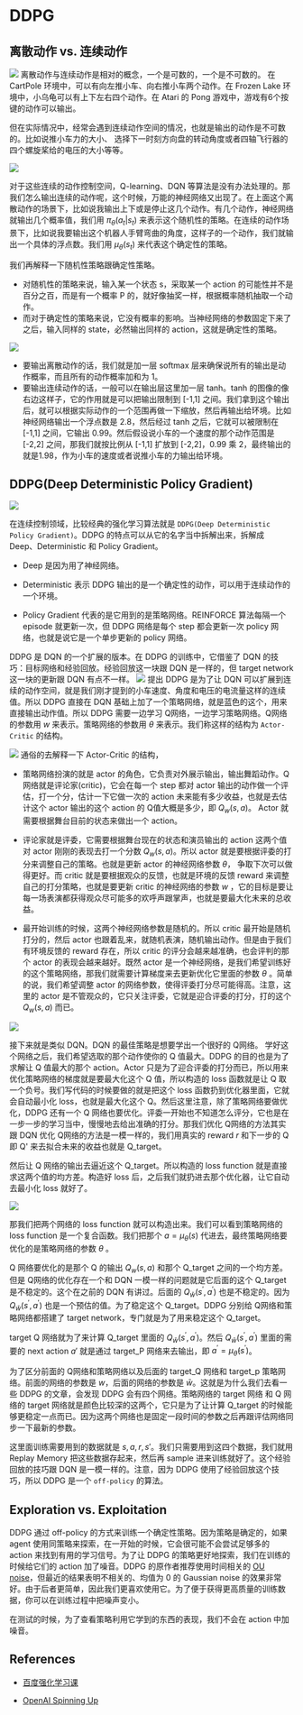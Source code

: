 # DDPG

## 离散动作 vs. 连续动作

![](img/12.1.png)
离散动作与连续动作是相对的概念，一个是可数的，一个是不可数的。 在 CartPole 环境中，可以有向左推小车、向右推小车两个动作。在 Frozen Lake 环境中，小乌龟可以有上下左右四个动作。在 Atari 的 Pong 游戏中，游戏有6个按键的动作可以输出。

但在实际情况中，经常会遇到连续动作空间的情况，也就是输出的动作是不可数的。比如说推小车力的大小、 选择下一时刻方向盘的转动角度或者四轴飞行器的四个螺旋桨给的电压的大小等等。

![](img/12.2.png)

对于这些连续的动作控制空间，Q-learning、DQN 等算法是没有办法处理的。那我们怎么输出连续的动作呢，这个时候，万能的神经网络又出现了。在上面这个离散动作的场景下，比如说我输出上下或是停止这几个动作。有几个动作，神经网络就输出几个概率值，我们用 $\pi_\theta(a_t|s_t)$ 来表示这个随机性的策略。在连续的动作场景下，比如说我要输出这个机器人手臂弯曲的角度，这样子的一个动作，我们就输出一个具体的浮点数。我们用 $\mu_{\theta}(s_t)$ 来代表这个确定性的策略。

我们再解释一下随机性策略跟确定性策略。

* 对随机性的策略来说，输入某一个状态 s，采取某一个 action 的可能性并不是百分之百，而是有一个概率 P 的，就好像抽奖一样，根据概率随机抽取一个动作。
* 而对于确定性的策略来说，它没有概率的影响。当神经网络的参数固定下来了之后，输入同样的 state，必然输出同样的 action，这就是确定性的策略。

![](img/12.3.png)

* 要输出离散动作的话，我们就是加一层 softmax 层来确保说所有的输出是动作概率，而且所有的动作概率加和为 1。
* 要输出连续动作的话，一般可以在输出层这里加一层 tanh。tanh 的图像的像右边这样子，它的作用就是可以把输出限制到 [-1,1] 之间。我们拿到这个输出后，就可以根据实际动作的一个范围再做一下缩放，然后再输出给环境。比如神经网络输出一个浮点数是 2.8，然后经过 tanh 之后，它就可以被限制在 [-1,1] 之间，它输出 0.99。然后假设说小车的一个速度的那个动作范围是 [-2,2] 之间，那我们就按比例从 [-1,1] 扩放到 [-2,2]，0.99 乘 2，最终输出的就是1.98，作为小车的速度或者说推小车的力输出给环境。

## DDPG(Deep Deterministic Policy Gradient)

![](img/12.4.png)

在连续控制领域，比较经典的强化学习算法就是 `DDPG(Deep Deterministic Policy Gradient)`。DDPG 的特点可以从它的名字当中拆解出来，拆解成 Deep、Deterministic 和 Policy Gradient。

* Deep 是因为用了神经网络。
* Deterministic 表示 DDPG 输出的是一个确定性的动作，可以用于连续动作的一个环境。

* Policy Gradient 代表的是它用到的是策略网络。REINFORCE 算法每隔一个 episode 就更新一次，但 DDPG 网络是每个 step 都会更新一次 policy 网络，也就是说它是一个单步更新的 policy 网络。

DDPG 是 DQN 的一个扩展的版本。在 DDPG 的训练中，它借鉴了 DQN 的技巧：目标网络和经验回放。经验回放这一块跟 DQN 是一样的，但 target network 这一块的更新跟 DQN 有点不一样。
![](img/12.5.png)
提出 DDPG 是为了让 DQN 可以扩展到连续的动作空间，就是我们刚才提到的小车速度、角度和电压的电流量这样的连续值。所以 DDPG 直接在 DQN 基础上加了一个策略网络，就是蓝色的这个，用来直接输出动作值。所以 DDPG 需要一边学习 Q网络，一边学习策略网络。Q网络的参数用 $w$ 来表示。策略网络的参数用 $\theta$ 来表示。我们称这样的结构为 `Actor-Critic` 的结构。

![](img/12.6.png)
通俗的去解释一下 Actor-Critic 的结构，

* 策略网络扮演的就是 actor 的角色，它负责对外展示输出，输出舞蹈动作。Q网络就是评论家(critic)，它会在每一个 step 都对 actor 输出的动作做一个评估，打一个分，估计一下它做一次的 action 未来能有多少收益，也就是去估计这个 actor 输出的这个 action 的 Q值大概是多少，即 $Q_w(s,a)$。 Actor 就需要根据舞台目前的状态来做出一个 action。

* 评论家就是评委，它需要根据舞台现在的状态和演员输出的 action 这两个值对 actor 刚刚的表现去打一个分数 $Q_w(s,a)$。所以 actor 就是要根据评委的打分来调整自己的策略。也就是更新 actor 的神经网络参数 $\theta$， 争取下次可以做得更好。而 critic 就是要根据观众的反馈，也就是环境的反馈 reward 来调整自己的打分策略，也就是要更新 critic 的神经网络的参数 $w$ ，它的目标是要让每一场表演都获得观众尽可能多的欢呼声跟掌声，也就是要最大化未来的总收益。
* 最开始训练的时候，这两个神经网络参数是随机的。所以 critic 最开始是随机打分的，然后 actor 也跟着乱来，就随机表演，随机输出动作。但是由于我们有环境反馈的 reward 存在，所以 critic 的评分会越来越准确，也会评判的那个 actor 的表现会越来越好。既然 actor 是一个神经网络，是我们希望训练好的这个策略网络，那我们就需要计算梯度来去更新优化它里面的参数 $\theta$ 。简单的说，我们希望调整 actor 的网络参数，使得评委打分尽可能得高。注意，这里的 actor 是不管观众的，它只关注评委，它就是迎合评委的打分，打的这个 $Q_w(s,a)$ 而已。

![](img/12.7.png)

接下来就是类似 DQN。DQN 的最佳策略是想要学出一个很好的 Q网络。 学好这个网络之后，我们希望选取的那个动作使你的 Q 值最大。DDPG 的目的也是为了求解让 Q 值最大的那个 action。Actor 只是为了迎合评委的打分而已，所以用来优化策略网络的梯度就是要最大化这个 Q 值，所以构造的 loss 函数就是让 Q 取一个负号。我们写代码的时候要做的就是把这个 loss 函数扔到优化器里面，它就会自动最小化 loss，也就是最大化这个 Q。然后这里注意，除了策略网络要做优化，DDPG 还有一个 Q 网络也要优化。评委一开始也不知道怎么评分，它也是在一步一步的学习当中，慢慢地去给出准确的打分。那我们优化 Q网络的方法其实跟 DQN 优化 Q网络的方法是一模一样的，我们用真实的 reward $r$ 和下一步的 Q 即 Q' 来去拟合未来的收益也就是 Q_target。

然后让 Q 网络的输出去逼近这个 Q_target。所以构造的 loss function 就是直接求这两个值的均方差。构造好 loss 后，之后我们就扔进去那个优化器，让它自动去最小化 loss 就好了。

![](img/12.8.png)

那我们把两个网络的 loss function 就可以构造出来。我们可以看到策略网络的 loss function 是一个复合函数。我们把那个 $a = \mu_\theta(s)$ 代进去，最终策略网络要优化的是策略网络的参数  $\theta$ 。

Q 网络要优化的是那个 Q 的输出 $Q_w(s,a)$ 和那个 Q_target 之间的一个均方差。但是 Q网络的优化存在一个和 DQN 一模一样的问题就是它后面的这个 Q_target 是不稳定的。这个在之前的 DQN 有讲过。后面的 $Q_{\bar{w}}\left(s^{\prime}, a^{\prime}\right)$ 也是不稳定的。因为 $Q_{\bar{w}}\left(s^{\prime}, a^{\prime}\right)$ 也是一个预估的值。为了稳定这个 Q_target。DDPG 分别给 Q网络和策略网络都搭建了 target network，专门就是为了用来稳定这个 Q_target。


target Q 网络就为了来计算 Q_target 里面的 $Q_{\bar{w}}\left(s^{\prime}, a^{\prime}\right)$。然后 $Q_{\bar{w}}\left(s^{\prime}, a^{\prime}\right)$  里面的需要的 next action $a'$  就是通过 target_P 网络来去输出，即 $a^{\prime}=\mu_{\bar{\theta}}\left(s^{\prime}\right)$。

为了区分前面的 Q网络和策略网络以及后面的 target_Q 网络和 target_p 策略网络。前面的网络的参数是 $w$，后面的网络的参数是 $\bar{w}$。这就是为什么我们去看一些 DDPG 的文章，会发现 DDPG 会有四个网络。策略网络的 target 网络 和 Q 网络的 target 网络就是颜色比较深的这两个，它只是为了让计算 Q_target 的时候能够更稳定一点而已。因为这两个网络也是固定一段时间的参数之后再跟评估网络同步一下最新的参数。

这里面训练需要用到的数据就是 $s,a,r,s'$。我们只需要用到这四个数据，我们就用 Replay Memory 把这些数据存起来，然后再 sample 进来训练就好了。这个经验回放的技巧跟 DQN 是一模一样的。注意，因为 DDPG 使用了经验回放这个技巧，所以 DDPG 是一个 `off-policy` 的算法。

## Exploration vs. Exploitation
DDPG 通过 off-policy 的方式来训练一个确定性策略。因为策略是确定的，如果 agent 使用同策略来探索，在一开始的时候，它会很可能不会尝试足够多的 action 来找到有用的学习信号。为了让 DDPG 的策略更好地探索，我们在训练的时候给它们的 action 加了噪音。DDPG 的原作者推荐使用时间相关的 [OU noise](https://en.wikipedia.org/wiki/Ornstein–Uhlenbeck_process)，但最近的结果表明不相关的、均值为 0 的 Gaussian noise 的效果非常好。由于后者更简单，因此我们更喜欢使用它。为了便于获得更高质量的训练数据，你可以在训练过程中把噪声变小。

在测试的时候，为了查看策略利用它学到的东西的表现，我们不会在 action 中加噪音。

## References

* [百度强化学习课](https://aistudio.baidu.com/aistudio/education/lessonvideo/460292)

* [OpenAI Spinning Up ](https://spinningup.openai.com/en/latest/algorithms/ddpg.html#)

  





